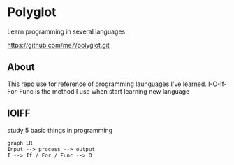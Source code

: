 # Polyglot
Learn programming in several languages

https://github.com/me7/polyglot.git

## About
This repo use for reference of programming launguages I've learned.
I-O-If-For-Func is the method I use when start learning new language

## IOIFF
study 5 basic things in programming

```mermaid
graph LR
Input --> process --> output
I --> If / For / Func --> O
```
